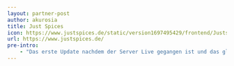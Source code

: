 ```yaml
---
layout: partner-post
author: akurosia
title: Just Spices
icon: https://www.justspices.de/static/version1697495429/frontend/Justspices/default/de_DE/images/logo.svg
url: https://www.justspices.de/
pre-intro:
    - "Das erste Update nachdem der Server Live gegangen ist und das gleich am Tag darauf."
---
```

